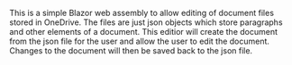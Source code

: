 This is a simple Blazor web assembly to allow editing of document files stored in OneDrive.  The files are just json objects which store paragraphs and other elements of a document.  This editior will create the document from the json file for the user and allow the user to edit the document.  Changes to the document will then be saved back to the json file.
